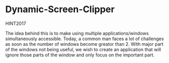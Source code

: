 # Dynamic-Screen-Clipper
HINT2017

The idea behind this is to make using multiple applications/windows simultaneously accessible. Today, a common man faces a lot of challenges as soon as the number of windows become greator than 2. With major part of the windows not being useful, we wish to create an application that will ignore those parts of the window and only focus on the important part.

